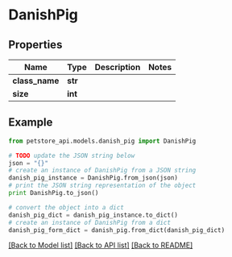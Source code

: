 # DanishPig


## Properties
Name | Type | Description | Notes
------------ | ------------- | ------------- | -------------
**class_name** | **str** |  | 
**size** | **int** |  | 

## Example

```python
from petstore_api.models.danish_pig import DanishPig

# TODO update the JSON string below
json = "{}"
# create an instance of DanishPig from a JSON string
danish_pig_instance = DanishPig.from_json(json)
# print the JSON string representation of the object
print DanishPig.to_json()

# convert the object into a dict
danish_pig_dict = danish_pig_instance.to_dict()
# create an instance of DanishPig from a dict
danish_pig_form_dict = danish_pig.from_dict(danish_pig_dict)
```
[[Back to Model list]](../README.md#documentation-for-models) [[Back to API list]](../README.md#documentation-for-api-endpoints) [[Back to README]](../README.md)


